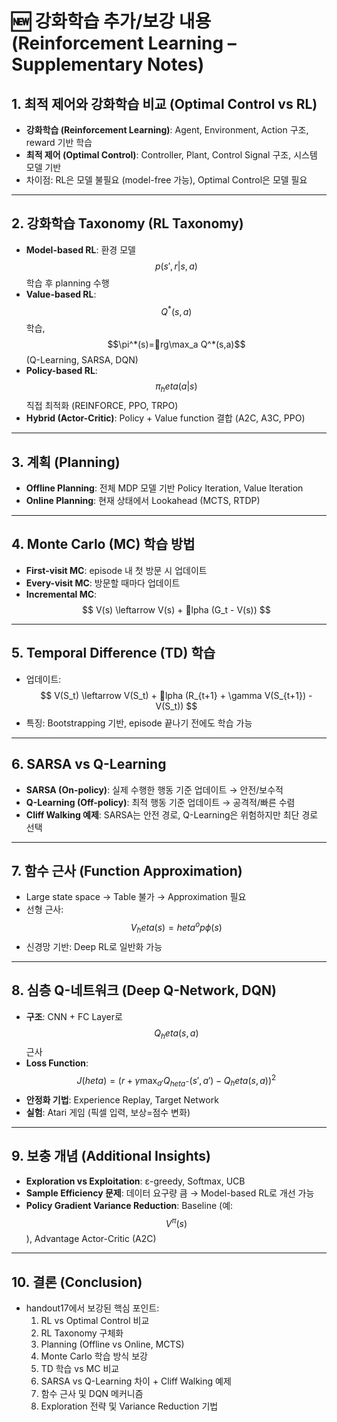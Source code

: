 
# 🆕 강화학습 추가/보강 내용 (Reinforcement Learning – Supplementary Notes)

## 1. 최적 제어와 강화학습 비교 (Optimal Control vs RL)
- **강화학습 (Reinforcement Learning)**: Agent, Environment, Action 구조, reward 기반 학습  
- **최적 제어 (Optimal Control)**: Controller, Plant, Control Signal 구조, 시스템 모델 기반  
- 차이점: RL은 모델 불필요 (model-free 가능), Optimal Control은 모델 필요  

---

## 2. 강화학습 Taxonomy (RL Taxonomy)
- **Model-based RL**: 환경 모델 $$p(s',r|s,a)$$ 학습 후 planning 수행  
- **Value-based RL**: $$Q^*(s,a)$$ 학습, $$\pi^*(s)=rg\max_a Q^*(s,a)$$ (Q-Learning, SARSA, DQN)  
- **Policy-based RL**: $$\pi_	heta(a|s)$$ 직접 최적화 (REINFORCE, PPO, TRPO)  
- **Hybrid (Actor-Critic)**: Policy + Value function 결합 (A2C, A3C, PPO)  

---

## 3. 계획 (Planning)
- **Offline Planning**: 전체 MDP 모델 기반 Policy Iteration, Value Iteration  
- **Online Planning**: 현재 상태에서 Lookahead (MCTS, RTDP)  

---

## 4. Monte Carlo (MC) 학습 방법
- **First-visit MC**: episode 내 첫 방문 시 업데이트  
- **Every-visit MC**: 방문할 때마다 업데이트  
- **Incremental MC**:  
  $$ V(s) \leftarrow V(s) + lpha (G_t - V(s)) $$  

---

## 5. Temporal Difference (TD) 학습
- 업데이트:  
  $$ V(S_t) \leftarrow V(S_t) + lpha (R_{t+1} + \gamma V(S_{t+1}) - V(S_t)) $$  
- 특징: Bootstrapping 기반, episode 끝나기 전에도 학습 가능  

---

## 6. SARSA vs Q-Learning
- **SARSA (On-policy)**: 실제 수행한 행동 기준 업데이트 → 안전/보수적  
- **Q-Learning (Off-policy)**: 최적 행동 기준 업데이트 → 공격적/빠른 수렴  
- **Cliff Walking 예제**: SARSA는 안전 경로, Q-Learning은 위험하지만 최단 경로 선택  

---

## 7. 함수 근사 (Function Approximation)
- Large state space → Table 불가 → Approximation 필요  
- 선형 근사: $$ V_	heta(s) = 	heta^	op \phi(s) $$  
- 신경망 기반: Deep RL로 일반화 가능  

---

## 8. 심층 Q-네트워크 (Deep Q-Network, DQN)
- **구조**: CNN + FC Layer로 $$Q_	heta(s,a)$$ 근사  
- **Loss Function**:  
  $$ J(	heta) = (r + \gamma \max_{a'} Q_{	heta^-}(s',a') - Q_	heta(s,a))^2 $$  
- **안정화 기법**: Experience Replay, Target Network  
- **실험**: Atari 게임 (픽셀 입력, 보상=점수 변화)  

---

## 9. 보충 개념 (Additional Insights)
- **Exploration vs Exploitation**: ε-greedy, Softmax, UCB  
- **Sample Efficiency 문제**: 데이터 요구량 큼 → Model-based RL로 개선 가능  
- **Policy Gradient Variance Reduction**: Baseline (예: $$V^\pi(s)$$), Advantage Actor-Critic (A2C)  

---

## 10. 결론 (Conclusion)
- handout17에서 보강된 핵심 포인트:
  1. RL vs Optimal Control 비교  
  2. RL Taxonomy 구체화  
  3. Planning (Offline vs Online, MCTS)  
  4. Monte Carlo 학습 방식 보강  
  5. TD 학습 vs MC 비교  
  6. SARSA vs Q-Learning 차이 + Cliff Walking 예제  
  7. 함수 근사 및 DQN 메커니즘  
  8. Exploration 전략 및 Variance Reduction 기법
